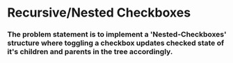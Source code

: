 # Recursive/Nested Checkboxes
### The problem statement is to implement a 'Nested-Checkboxes' structure where toggling a checkbox updates checked state of it's children and parents in the tree accordingly.
